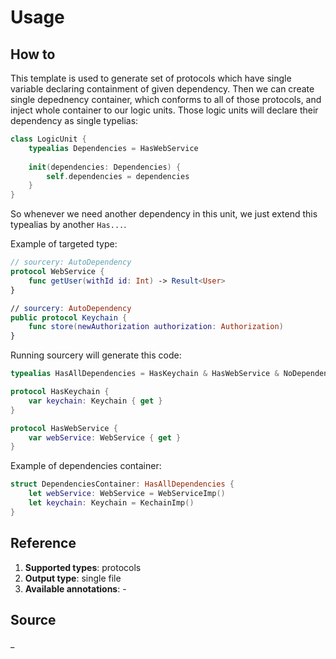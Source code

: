 # Usage

## How to
This template is used to generate set of protocols which have single variable declaring containment of given dependency. Then we can create single depednency container, which conforms to all of those protocols, and inject whole container to our logic units. Those logic units will declare their dependency as single typelias:

```swift
class LogicUnit {
	typealias Dependencies = HasWebService
	
	init(dependencies: Dependencies) {
		self.dependencies = dependencies
	}
}
```
So whenever we need another dependency in this unit, we just extend this typealias by another `Has...`.

Example of targeted type:

```swift
// sourcery: AutoDependency
protocol WebService {
    func getUser(withId id: Int) -> Result<User>
}

// sourcery: AutoDependency
public protocol Keychain {
    func store(newAuthorization authorization: Authorization)
}
```

Running sourcery will generate this code:

```swift
typealias HasAllDependencies = HasKeychain & HasWebService & NoDependencies

protocol HasKeychain {
	var keychain: Keychain { get }
}

protocol HasWebService {
	var webService: WebService { get } 
}
```

Example of dependencies container:

```swift
struct DependenciesContainer: HasAllDependencies {
	let webService: WebService = WebServiceImp()
	let keychain: Keychain = KechainImp()
}
```

## Reference

1. **Supported types**: protocols
2. **Output type**: single file
3. **Available annotations**: -

## Source 
_